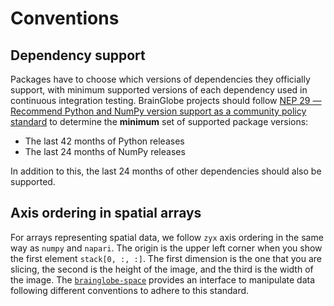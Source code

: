 # Conventions

## Dependency support

Packages have to choose which versions of dependencies they officially support,
with minimum supported versions of each dependency used in continuous
integration testing. BrainGlobe projects should follow
[NEP 29 — Recommend Python and NumPy version support as a community policy
standard](https://numpy.org/neps/nep-0029-deprecation_policy.html) to
determine the **minimum** set of supported package versions:

- The last 42 months of Python releases
- The last 24 months of NumPy releases

In addition to this, the last 24 months of other dependencies should also be
supported.

## Axis ordering in spatial arrays

For arrays representing spatial data, we follow `zyx` axis ordering in the same way as `numpy` and `napari`. The origin is the upper left corner when you show the first element `stack[0, :, :]`. The first dimension is the one that you are slicing, the second is the height of the image, and the third is the width of the image. The [`brainglobe-space`](/documentation/) provides an interface to manipulate data following different conventions to adhere to this standard.
